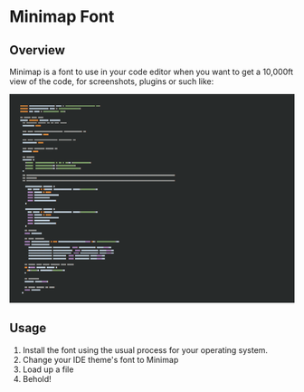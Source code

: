 # Minimap Font

## Overview

Minimap is a font to use in your code editor when you want to get a 10,000ft view of the code, for screenshots, plugins or such like:

![screenshot](minimap.png)

## Usage

1. Install the font using the usual process for your operating system.
2. Change your IDE theme's font to Minimap
3. Load up a file
4. Behold!
